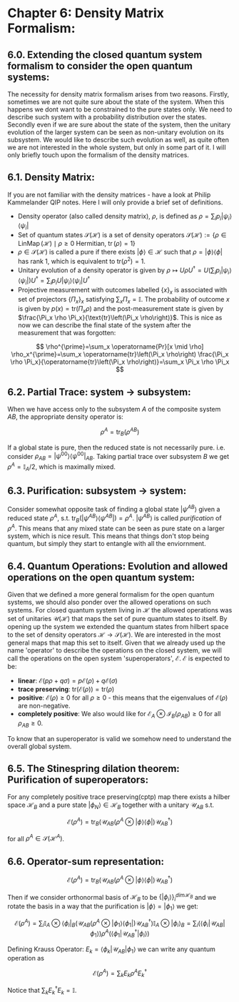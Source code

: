 # Chapter 6: Density Matrix Formalism:

## 6.0. Extending the closed quantum system formalism to consider the open quantum systems:

The necessity for density matrix formalism arises from two reasons. Firstly, sometimes we are not quite sure about the state of the system. When this happens we dont want to be constrained to the pure states only. We need to describe such system with a probability distribution over the states. Secondly even if we are sure about the state of the system, then the unitary evolution of the larger system can be seen as non-unitary evolution on its subsystem. We would like to describe such evolution as well, as quite often we are not interested in the whole system, but only in some part of it. I will only briefly touch upon the formalism of the density matrices.

## 6.1. Density Matrix:

If you are not familiar with the density matrices - have a look at Philip Kammelander QIP notes. Here I will only provide a brief set of definitions. 

- Density operator (also called density matrix), $\rho$, is defined as $\rho = \sum_i p_i \left|\psi_i\right>\left<\psi_i\right|$
- Set of quantum states $\mathcal{S}\left(\mathcal{H}\right)$ is a set of density operators $\mathcal{S}(\mathcal{H}):=\{\rho \in \operatorname{LinMap}(\mathcal{H}) \mid \rho \geq 0 \text { Hermitian, } \operatorname{tr}(\rho)=1\}$
- $\rho \in \mathcal{S}\left(\mathcal{H}\right)$ is called a pure if there exists $\left|\phi\right>\in\mathcal{H}$ such that $\rho = \left|\phi\right>\left<\phi\right|$ has rank 1, which is equivalent to $\text{tr}\left(\rho^2\right)=1$.
- Unitary evolution of a density operator is given by $\rho \mapsto U \rho U^{\dagger}=U\left(\sum_i p_i\left|\psi_i \right> \left<\psi_i\right|\right) U^{\dagger}=\sum_i p_i U\left|\psi_i\right>\left<\psi_i\right| U^{\dagger}$
- Projective measurement with outcomes labelled $\{x\}_x$ is associated with set of projectors $\{\Pi_x\}_x$ satisfying $\sum_x \Pi_x = \mathbb{I}$. The probability of outcome $x$ is given by $p(x) = \text{tr}\left(\Pi_x \rho\right)$ and the post-measurement state is given by $\frac{\Pi_x \rho \Pi_x}{\text{tr}\left(\Pi_x \rho\right)}$. This is nice as now we can describe the final state of the system after the measurement that was forgotten: 

$$
\rho^{\prime}=\sum_x \operatorname{Pr}[x \mid \rho] \rho_x^{\prime}=\sum_x \operatorname{tr}\left(\Pi_x \rho\right) \frac{\Pi_x \rho \Pi_x}{\operatorname{tr}\left(\Pi_x \rho\right)}=\sum_x \Pi_x \rho \Pi_x
$$


## 6.2. Partial Trace: system $\rightarrow$ subsystem: 

When we have access only to the subsystem $A$ of the composite system $AB$, the appropriate density operator is: 

$$
\rho^A = \text{tr}_B\left(\rho^{AB}\right)
$$

If a global state is pure, then the reduced state is not necessarily pure. i.e. consider $\rho_{A B}=\left|\psi^{00} \right>\left< \psi^{00}\right|_{A B}$. Taking partial trace over subsystem $B$ we get $\rho^A = \mathbb{I}_A/2$, which is maximally mixed.

## 6.3. Purification: subsystem $\rightarrow$ system:

Consider somewhat opposite task of finding a global state $\left|\psi^{AB}\right>$ given a reduced state $\rho^A$, s.t. $\text{tr}_B\left(\left|\psi^{AB}\right>\left<\psi^{AB}\right|\right) = \rho^A$. $\left|\psi^{AB}\right>$ is called _purification_ of $\rho^A$. This means that any mixed state can be seen as pure state on a larger system, which is nice result. This means that things don't stop being quantum, but simply they start to entangle with all the enviornment. 

## 6.4. Quantum Operations: Evolution and allowed operations on the open quantum system:

Given that we defined a more general formalism for the open quantum systems, we should also ponder over the allowed operations on such systems. For closed quantum system living in $\mathcal{H}$ the allowed operations was set of unitaries $\mathcal{U}\left(\mathcal{H}\right)$ that maps the set of pure quantum states to itself. By opening up the system we extended the quantum states from hilbert space to the set of density operators $\mathcal{H} \rightarrow \mathcal{S}\left(\mathcal{H}\right)$. We are interested in the most general maps that map this set to itself. Given that we already used up the name 'operator' to describe the operations on the closed system, we will call the operations on the open system 'superoperators', $\mathcal{E}$. $\mathcal{E}$ is expected to be:
- **linear**: $\mathcal{E}(p \rho+q \sigma)=p \mathcal{E}(\rho)+q \mathcal{E}(\sigma)$
- **trace preserving**: $\text{tr}\left(\mathcal{E}(\rho)\right) = \text{tr}(\rho)$
- **positive**: $\mathcal{E}(\rho) \geq 0$ for all $\rho \geq 0$ - this means that the eigenvalues of $\mathcal{E}(\rho)$ are non-negative.
- **completely positive**: We also would like for $\mathcal{E}_A \otimes \mathcal{I}_B\left(\rho_{A B}\right) \geq 0$ for all $\rho_{A B} \geq 0$.

To know that an superoperator is valid we somehow need to understand the overall global system.

## 6.5. The Stinespring dilation theorem: Purification of superoperators:

For any completely positive trace preserving(cptp) map there exists a hilber space $\mathcal{H}_B$ and a pure state $\left|\phi_N\right> \in \mathcal{H}_B$ together with a unitary $\mathcal{U}_{AB}$ s.t. 

$$
\mathcal{E}\left(\rho^A\right) = \text{tr}_B\left(\mathcal{U}_{AB}\left(\rho^A \otimes \left|\phi\right>\left<\phi\right|\right)\mathcal{U}_{AB}^{\dagger}\right)
$$

for all $\rho^A \in \mathcal{S}\left(\mathcal{H}^A\right)$.

## 6.6. Operator-sum representation:


$$
\mathcal{E}\left(\rho^A\right) = \text{tr}_B\left(\mathcal{U}_{AB}\left(\rho^A \otimes \left|\phi\right>\left<\phi\right|\right)\mathcal{U}_{AB}^{\dagger}\right)
$$

Then if we consider orthonormal basis of $\mathcal{H}_B$ to be $\{ \left|\phi_i\right>\}_i^{dim \mathcal{H}_B}$ and we rotate the basis in a way that the purification is $\left|\phi\right> = \left|\phi_1\right>$ we get:

$$
\mathcal{E}\left(\rho^A\right) = \sum_i \mathbb{I}_A \otimes \left<\phi_i\right|_B \left(\mathcal{U}_{AB}\left(\rho^A \otimes \left|\phi_1\right>\left<\phi_1\right|\right)\mathcal{U}_{AB}^{\dagger}\right) \mathbb{I}_A \otimes \left|\phi_i\right>_B = \sum_i \left( \left<\phi_i\right|\mathcal{U}_{AB} \left|\phi_1\right> \right)\rho^A \left(\left<\phi_1\right|\mathcal{U}_{AB}^{\dagger}\left|\phi_i\right>\right)
$$

Defining Krauss Operator: $E_k = \left<\phi_k\right|\mathcal{U}_{AB} \left|\phi_1\right>$ we can write any quantum operation as

$$
\mathcal{E}\left(\rho^A\right) = \sum_k E_k \rho^A E_k^{\dagger}
$$

Notice that $\sum_k E_k^{\dagger} E_k = \mathbb{I}$.

